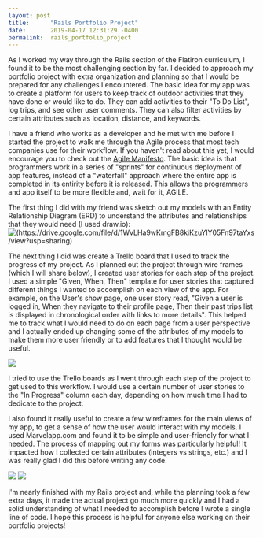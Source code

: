 ```yaml
---
layout: post
title:      "Rails Portfolio Project"
date:       2019-04-17 12:31:29 -0400
permalink:  rails_portfolio_project
---
```


As I worked my way through the Rails section of the Flatiron curriculum, I found it to be the most challenging section by far.  I decided to approach my portfolio project with extra organization and planning so that I would be prepared for any challenges I encountered.  The basic idea for my app was to create a platform for users to keep track of outdoor activities that they have done or would like to do.  They can add activities to their "To Do List", log trips, and see other user comments.  They can also filter activities by certain attributes such as location, distance, and keywords.

I have a friend who works as a developer and he met with me before I started the project to walk me through the Agile process that most tech companies use for their workflow.  If you haven't read about this yet, I would encourage you to check out the [Agile Manifesto](https://agilemanifesto.org/).  The basic idea is that programmers work in a series of "sprints" for continuous deployment of app features, instead of a "waterfall" approach where the entire app is completed in its entirity before it is released.  This allows the programmers and app itself to be more flexible and, wait for it, AGILE. 

The first thing I did with my friend was sketch out my models with an Entity Relationship Diagram (ERD) to understand the attributes and relationships that they would need (I used draw.io):
![(https://drive.google.com/file/d/1WvLHa9wKmgFB8kiKzuYlY05Fn97taYxs/view?usp=sharing)](https://drive.google.com/file/d/1WvLHa9wKmgFB8kiKzuYlY05Fn97taYxs/view?usp=sharing)

The next thing I did was create a Trello board that I used to track the progress of my project.  As I planned out the project through wire frames (which I will share below), I created user stories for each step of the project.  I used a simple "Given, When, Then" template for user stories that captured different things I wanted to accomplish on each view of the app.  For example, on the User's show page, one user story read, "Given a user is logged in, When they navigate to their profile page, Then their past trips list is displayed in chronological order with links to more details".  This helped me to track what I would need to do on each page from a user perspective and I actually ended up changing some of the attributes of my models to make them more user friendly or to add features that I thought would be useful.  

![](https://drive.google.com/file/d/12kZYoxK5cVCDzAuenJajUhCN7VLDk1Vc/view?usp=sharing)

I tried to use the Trello boards as I went through each step of the project to get used to this workflow.  I would use a certain number of user stories to the "In Progress" column each day, depending on how much time I had to dedicate to the project. 

I also found it really useful to create a few wireframes for the main views of my app, to get a sense of how the user would interact with my models. I used Marvelapp.com and found it to be simple and user-friendly for what I needed.  The process of mapping out my forms was particularly helpful! It impacted how I collected certain attributes (integers vs strings, etc.) and I was really glad I did this before writing any code.  

![](https://drive.google.com/file/d/1c7M4ko8ekG8UHoMpwtg0pRw4y1Vj9m91/view?usp=sharing)
![](https://drive.google.com/file/d/1Ku6EGIcGjTCXv4y8DjOxmoKo6S0O8F6O/view?usp=sharing)

I'm nearly finished with my Rails project and, while the planning took a few extra days, it made the actual project go much more quickly and I had a solid understanding of what I needed to accomplish before I wrote a single line of code.  I hope this process is helpful for anyone else working on their portfolio projects! 


